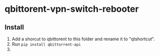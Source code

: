 # qbittorent-vpn-switch-rebooter

## Install
1. Add a shorcut to qbittorent to this folder and rename it to "qtshortcut".
2. Run `pip install qbittorrent-api`
3.